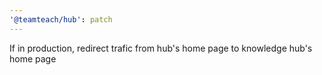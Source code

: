 ```yaml
---
'@teamteach/hub': patch
---
```


If in production, redirect trafic from hub's home page to knowledge hub's home page
